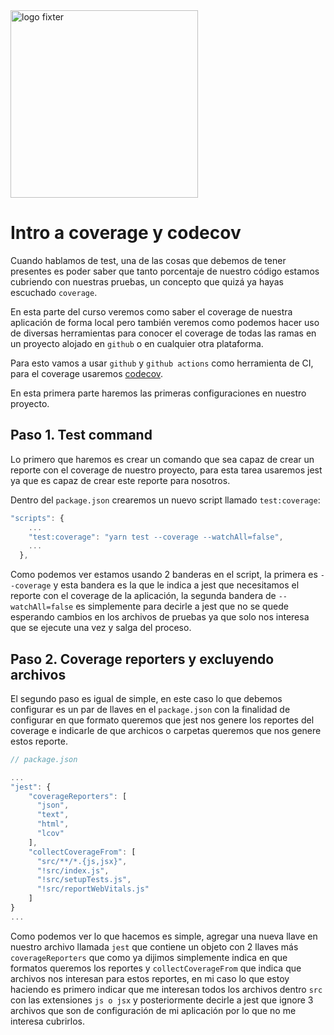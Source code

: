 <img alt="logo fixter" width="300" src="https://fixter.camp/static/media/geek_completo.7e1e87a7.png" />

# Intro a coverage y codecov

Cuando hablamos de test, una de las cosas que debemos de tener presentes es poder saber que tanto porcentaje de nuestro código estamos cubriendo con nuestras pruebas, un concepto que quizá ya hayas escuchado `coverage`.

En esta parte del curso veremos como saber el coverage de nuestra aplicación de forma local pero también veremos como podemos hacer uso de diversas herramientas para conocer el coverage de todas las ramas en un proyecto alojado en `github` o en cualquier otra plataforma.

Para esto vamos a usar `github` y `github actions` como herramienta de CI, para el coverage usaremos [codecov](https://about.codecov.io/).

En esta primera parte haremos las primeras configuraciones en nuestro proyecto.

## Paso 1. Test command

Lo primero que haremos es crear un comando que sea capaz de crear un reporte con el coverage de nuestro proyecto, para esta tarea usaremos jest ya que es capaz de crear este reporte para nosotros.

Dentro del `package.json` crearemos un nuevo script llamado `test:coverage`:

```js
"scripts": {
    ...
    "test:coverage": "yarn test --coverage --watchAll=false",
    ...
  },
```

Como podemos ver estamos usando 2 banderas en el script, la primera es `--coverage` y esta bandera es la que le indica a jest que necesitamos el reporte con el coverage de la aplicación, la segunda bandera de `--watchAll=false` es simplemente para decirle a jest que no se quede esperando cambios en los archivos de pruebas ya que solo nos interesa que se ejecute una vez y salga del proceso.

## Paso 2. Coverage reporters y excluyendo archivos

El segundo paso es igual de simple, en este caso lo que debemos configurar es un par de llaves en el `package.json` con la finalidad de configurar en que formato queremos que jest nos genere los reportes del coverage e indicarle de que archicos o carpetas queremos que nos genere estos reporte.

```js
// package.json

...
"jest": {
    "coverageReporters": [
      "json",
      "text",
      "html",
      "lcov"
    ],
    "collectCoverageFrom": [
      "src/**/*.{js,jsx}",
      "!src/index.js",
      "!src/setupTests.js",
      "!src/reportWebVitals.js"
    ]
}
...
```

Como podemos ver lo que hacemos es simple, agregar una nueva llave en nuestro archivo llamada `jest` que contiene un objeto con 2 llaves más `coverageReporters` que como ya dijimos simplemente indica en que formatos queremos los reportes y `collectCoverageFrom` que indica que archivos nos interesan para estos reportes, en mi caso lo que estoy haciendo es primero indicar que me interesan todos los archivos dentro `src` con las extensiones `js o jsx` y posteriormente decirle a jest que ignore 3 archivos que son de configuración de mi aplicación por lo que no me interesa cubrirlos.
